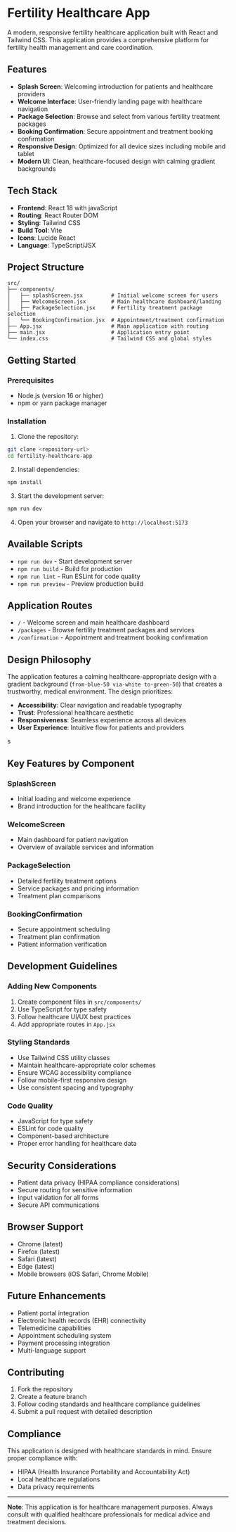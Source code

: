 # Fertility Healthcare App

A modern, responsive fertility healthcare application built with React and Tailwind CSS. This application provides a comprehensive platform for fertility health management and care coordination.

## Features

- **Splash Screen**: Welcoming introduction for patients and healthcare providers
- **Welcome Interface**: User-friendly landing page with healthcare navigation
- **Package Selection**: Browse and select from various fertility treatment packages
- **Booking Confirmation**: Secure appointment and treatment booking confirmation
- **Responsive Design**: Optimized for all device sizes including mobile and tablet
- **Modern UI**: Clean, healthcare-focused design with calming gradient backgrounds

## Tech Stack

- **Frontend**: React 18 with javaScript
- **Routing**: React Router DOM
- **Styling**: Tailwind CSS
- **Build Tool**: Vite
- **Icons**: Lucide React
- **Language**: TypeScript/JSX

## Project Structure

```
src/
├── components/
│   ├── splashScreen.jsx         # Initial welcome screen for users
│   ├── WelcomeScreen.jsx        # Main healthcare dashboard/landing
│   ├── PackageSelection.jsx     # Fertility treatment package selection
│   └── BookingConfirmation.jsx  # Appointment/treatment confirmation
├── App.jsx                      # Main application with routing
├── main.jsx                     # Application entry point
└── index.css                    # Tailwind CSS and global styles
```

## Getting Started

### Prerequisites

- Node.js (version 16 or higher)
- npm or yarn package manager

### Installation

1. Clone the repository:
```bash
git clone <repository-url>
cd fertility-healthcare-app
```

2. Install dependencies:
```bash
npm install
```

3. Start the development server:
```bash
npm run dev
```

4. Open your browser and navigate to `http://localhost:5173`

## Available Scripts

- `npm run dev` - Start development server
- `npm run build` - Build for production
- `npm run lint` - Run ESLint for code quality
- `npm run preview` - Preview production build

## Application Routes

- `/` - Welcome screen and main healthcare dashboard
- `/packages` - Browse fertility treatment packages and services
- `/confirmation` - Appointment and treatment booking confirmation

## Design Philosophy

The application features a calming healthcare-appropriate design with a gradient background (`from-blue-50 via-white to-green-50`) that creates a trustworthy, medical environment. The design prioritizes:

- **Accessibility**: Clear navigation and readable typography
- **Trust**: Professional healthcare aesthetic
- **Responsiveness**: Seamless experience across all devices
- **User Experience**: Intuitive flow for patients and providers

s

## Key Features by Component

### SplashScreen
- Initial loading and welcome experience
- Brand introduction for the healthcare facility

### WelcomeScreen
- Main dashboard for patient navigation
- Overview of available services and information

### PackageSelection
- Detailed fertility treatment options
- Service packages and pricing information
- Treatment plan comparisons

### BookingConfirmation
- Secure appointment scheduling
- Treatment plan confirmation
- Patient information verification

## Development Guidelines

### Adding New Components

1. Create component files in `src/components/`
2. Use TypeScript for type safety
3. Follow healthcare UI/UX best practices
4. Add appropriate routes in `App.jsx`

### Styling Standards

- Use Tailwind CSS utility classes
- Maintain healthcare-appropriate color schemes
- Ensure WCAG accessibility compliance
- Follow mobile-first responsive design
- Use consistent spacing and typography

### Code Quality

- JavaScript for type safety
- ESLint for code quality
- Component-based architecture
- Proper error handling for healthcare data

## Security Considerations

- Patient data privacy (HIPAA compliance considerations)
- Secure routing for sensitive information
- Input validation for all forms
- Secure API communications

## Browser Support

- Chrome (latest)
- Firefox (latest)
- Safari (latest)
- Edge (latest)
- Mobile browsers (iOS Safari, Chrome Mobile)

## Future Enhancements

- Patient portal integration
- Electronic health records (EHR) connectivity
- Telemedicine capabilities
- Appointment scheduling system
- Payment processing integration
- Multi-language support

## Contributing

1. Fork the repository
2. Create a feature branch
3. Follow coding standards and healthcare compliance guidelines
4. Submit a pull request with detailed description





## Compliance

This application is designed with healthcare standards in mind. Ensure proper compliance with:
- HIPAA (Health Insurance Portability and Accountability Act)
- Local healthcare regulations
- Data privacy requirements

---

**Note**: This application is for healthcare management purposes. Always consult with qualified healthcare professionals for medical advice and treatment decisions.